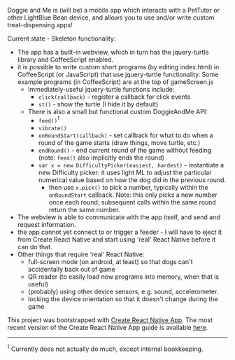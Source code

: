 Doggie and Me is (will be) a mobile app which interacts with a PetTutor or other LightBlue Bean device, and allows you to use and/or write custom treat-dispensing apps!

Current state - Skeleton functionality:
- The app has a built-in webview, which in turn has the jquery-turtle library and CoffeeScript enabled.
- it is possible to write custom short programs (by editing index.html) in CoffeeScript (or JavaScript) that use jquery-turtle functionality. Some example programs (in CoffeeScript) are at the top of gameScreen.js
  - Immediately-useful jquery-turtle functions include:
    - ```click(callback)``` - register a callback for click events
    - ```st()``` - show the turtle (I hide it by default)
  - There is also a small but functional custom DoggieAndMe API: 
    - ```feed()```<sup>1</sup>
    - ```vibrate()```
    - ```onRoundStart(callback)``` - set callback for what to do when a round of the game starts (draw things, move turtle, etc.)
    - ```endRound()``` - end current round of the game without feeding (note: ```feed()``` also implicitly ends the round)
    - ```var x = new DifficultyPicker(easiest, hardest)``` - instantiate a new Difficulty picker: it uses light ML to adjust the particular numerical value based on how the dog did in the previous round.
      - then use ```x.pick()``` to pick a number, typically within the ```onRoundStart``` callback. Note: this only picks a new number once each round; subsequent calls within the same round return the same number.
- The webview is able to communicate with the app itself, and send and request information.
- the app cannot yet connect to or trigger a feeder - I will have to eject it from Create React Native and start using 'real' React Native before it can do that.
- Other things that require 'real' React Native:
  - full-screen mode (on android, at least) so that dogs can't accidentally back out of game
  - QR reader (to easily load new programs into memory, when that is useful)
  - (probably) using other device sensors, e.g. sound, accelerometer.
  - locking the device orientation so that it doesn't change during the game


This project was bootstrapped with [Create React Native App](https://github.com/react-community/create-react-native-app).
The most recent version of the Create React Native App guide is available [here](https://github.com/react-community/create-react-native-app/blob/master/react-native-scripts/template/README.md).

---
<sup>1</sup> Currently does not actually do much, except internal bookkeeping.